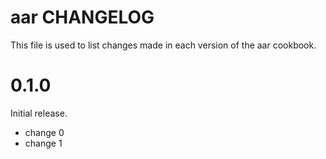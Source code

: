 # aar CHANGELOG

This file is used to list changes made in each version of the aar cookbook.

# 0.1.0

Initial release.

- change 0
- change 1

